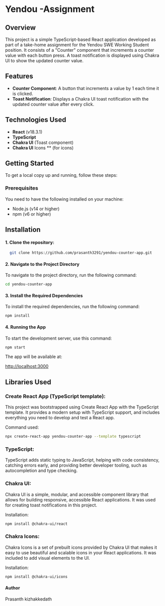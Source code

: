 # Yendou -Assignment

## Overview

This project is a simple TypeScript-based React application developed as part of a take-home assignment for the Yendou SWE Working Student position. It consists of a "Counter" component that increments a counter value with each button press. A toast notification is displayed using Chakra UI to show the updated counter value.

## Features

- **Counter Component**: A button that increments a value by 1 each time it is clicked.
- **Toast Notification**: Displays a Chakra UI toast notification with the updated counter value after every click.

## Technologies Used

- **React** (v18.3.1)
- **TypeScript**
- **Chakra UI** (Toast component)
- **Chakra UI** Icons ** (for icons)

## Getting Started

To get a local copy up and running, follow these steps:

### Prerequisites

You need to have the following installed on your machine:

- Node.js (v14 or higher)
- npm (v6 or higher)

## Installation

#### 1. Clone the repository:

 ```bash
   git clone https://github.com/prasanth3291/yendou-counter-app.git
```
#### 2.  Navigate to the Project Directory

To navigate to the project directory, run the following command:

```bash
cd yendou-counter-app
```

#### 3. Install the Required Dependencies

To install the required dependencies, run the following command:

```bash
npm install
```

#### 4. Running the App

To start the development server, use this command:

```bash
npm start
```

The app will be available at:

[http://localhost:3000](http://localhost:3000)



## Libraries Used

### Create React App (TypeScript template):

This project was bootstrapped using Create React App with the TypeScript template. It provides a modern setup with TypeScript support, and includes everything you need to develop and test a React app.

Command used:

```bash
npx create-react-app yendou-counter-app --template typescript
```

### TypeScript:

TypeScript adds static typing to JavaScript, helping with code consistency, catching errors early, and providing better developer tooling, such as autocompletion and type checking.

### Chakra UI:

Chakra UI is a simple, modular, and accessible component library that allows for building responsive, accessible React applications. It was used for creating toast notifications in this project.

Installation:

```bash
npm install @chakra-ui/react 
```

### Chakra Icons:

Chakra Icons is a set of prebuilt icons provided by Chakra UI that makes it easy to use beautiful and scalable icons in your React applications. It was included to add visual elements to the UI.

Installation:

```bash
npm install @chakra-ui/icons
```
#### Author
Prasanth kizhakkedath
